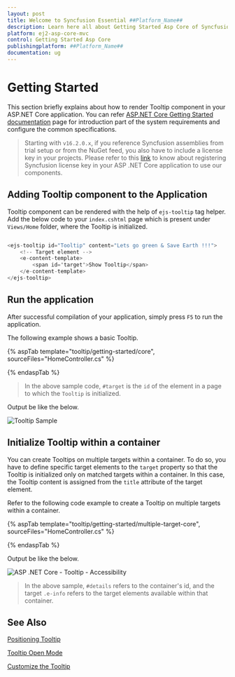 ```yaml
---
layout: post
title: Welcome to Syncfusion Essential ##Platform_Name##
description: Learn here all about Getting Started Asp Core of Syncfusion Essential ##Platform_Name## widgets based on HTML5 and jQuery.
platform: ej2-asp-core-mvc
control: Getting Started Asp Core
publishingplatform: ##Platform_Name##
documentation: ug
---
```



# Getting Started

This section briefly explains about how to render Tooltip component in your ASP.NET Core application. You can refer [ASP.NET Core Getting Started documentation](../getting-started/) page for introduction part of the system requirements and configure the common specifications.

> Starting with `v16.2.0.x`, if you reference Syncfusion assemblies from trial setup or from the NuGet feed, you also have to include a license key in your projects. Please refer to this [link](https://help.syncfusion.com/common/essential-studio/licensing/license-key) to know about registering Syncfusion license key in your ASP .NET Core application to use our components.

## Adding Tooltip component to the Application

Tooltip component can be rendered with the help of `ejs-tooltip` tag helper. Add the below code to your `index.cshtml` page which is present under `Views/Home` folder, where the Tooltip is initialized.

```cs

<ejs-tooltip id="Tooltip" content="Lets go green & Save Earth !!!">
    <!-- Target element -->
    <e-content-template>
        <span id='target'>Show Tooltip</span>
    </e-content-template>
</ejs-tooltip>

```

## Run the application

 After successful compilation of your application, simply press `F5` to run the application.

The following example shows a basic Tooltip.

{% aspTab template="tooltip/getting-started/core", sourceFiles="HomeController.cs" %}

{% endaspTab %}

> In the above sample code, `#target` is the `id` of the element in a page to which the `Tooltip` is initialized.

Output be like the below.

![Tooltip Sample](./images/tooltip.PNG)

## Initialize Tooltip within a container

You can create Tooltips on multiple targets within a container. To do so, you have to define specific target elements to the `target`
property so that the Tooltip is initialized only on matched targets within a container. In this case, the Tooltip content is assigned from the `title` attribute of the target element.

Refer to the following code example to create a Tooltip on multiple targets within a container.

{% aspTab template="tooltip/getting-started/multiple-target-core", sourceFiles="HomeController.cs" %}

{% endaspTab %}

Output be like the below.

![ASP .NET Core - Tooltip - Accessibility](./images/tooltip-container.png)

> In the above sample, `#details` refers to the container's id, and the target `.e-info` refers to the target elements available within that container.

## See Also

[Positioning Tooltip](./position)

[Tooltip Open Mode](./open-mode)

[Customize the Tooltip](./customization)